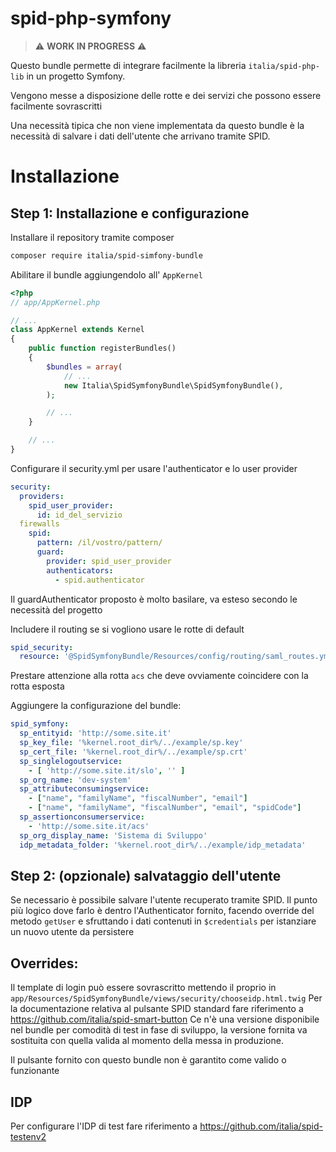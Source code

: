 # spid-php-symfony

> ⚠️ **WORK IN PROGRESS** ⚠️

Questo bundle permette di integrare facilmente la libreria `italia/spid-php-lib` in un progetto Symfony.

Vengono messe a disposizione delle rotte e dei servizi che possono essere facilmente sovrascritti

Una necessità tipica che non viene implementata da questo bundle è la necessità di salvare i dati dell'utente che arrivano tramite SPID. 

# Installazione
## Step 1: Installazione e configurazione
Installare il repository tramite composer

```bash
composer require italia/spid-simfony-bundle
```

Abilitare il bundle aggiungendolo all' `AppKernel`

```php
<?php
// app/AppKernel.php

// ...
class AppKernel extends Kernel
{
    public function registerBundles()
    {
        $bundles = array(
            // ...
            new Italia\SpidSymfonyBundle\SpidSymfonyBundle(),
        );

        // ...
    }

    // ...
}
```
Configurare il security.yml per usare l'authenticator e lo user provider

```yaml
security:
  providers:
    spid_user_provider:
      id: id_del_servizio
  firewalls
    spid:
      pattern: /il/vostro/pattern/
      guard:
        provider: spid_user_provider
        authenticators:
          - spid.authenticator
```
Il guardAuthenticator proposto è molto basilare, va esteso secondo le necessità del progetto                  

Includere il routing se si vogliono usare le rotte di default
```yaml
spid_security:
  resource: '@SpidSymfonyBundle/Resources/config/routing/saml_routes.yml'
```
Prestare attenzione alla rotta `acs` che deve ovviamente coincidere con la rotta esposta


Aggiungere la configurazione del bundle:
```yaml
spid_symfony:
  sp_entityid: 'http://some.site.it'
  sp_key_file: '%kernel.root_dir%/../example/sp.key'
  sp_cert_file: '%kernel.root_dir%/../example/sp.crt'
  sp_singlelogoutservice: 
    - [ 'http://some.site.it/slo', '' ]
  sp_org_name: 'dev-system'
  sp_attributeconsumingservice:
    - ["name", "familyName", "fiscalNumber", "email"]
    - ["name", "familyName", "fiscalNumber", "email", "spidCode"]
  sp_assertionconsumerservice:
    - 'http://some.site.it/acs'
  sp_org_display_name: 'Sistema di Sviluppo'
  idp_metadata_folder: '%kernel.root_dir%/../example/idp_metadata'
```

## Step 2: (opzionale) salvataggio dell'utente 
Se necessario è possibile salvare l'utente recuperato tramite SPID. Il punto più logico dove farlo è dentro l'Authenticator fornito, facendo override del metodo `getUser` e sfruttando i dati contenuti in `$credentials` per istanziare un nuovo utente da persistere


## Overrides:
Il template di login può essere sovrascritto mettendo il proprio in `app/Resources/SpidSymfonyBundle/views/security/chooseidp.html.twig`
Per la documentazione relativa al pulsante SPID standard fare riferimento a https://github.com/italia/spid-smart-button
Ce n'è una versione disponibile nel bundle per comodità di test in fase di sviluppo, la versione fornita va sostituita con quella valida al momento della messa in produzione.

Il pulsante fornito con questo bundle non è garantito come valido o funzionante

## IDP
Per configurare l'IDP di test fare riferimento a https://github.com/italia/spid-testenv2  